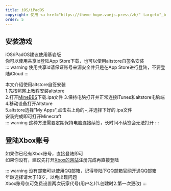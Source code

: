 ```yaml
---
title: iOS/iPadOS
copyright: 使用 <a href="https://theme-hope.vuejs.press/zh/" target="_blank">VuePress Theme Hope</a> 主题 | Copyleft© 2023 Craft233  <a href="https://icp.gov.moe/?keyword=20232336" target="_blank">萌ICP备20232336号</a>
order: 5
---
```

## 安装游戏 
iOS/iPadOS建议使用基岩版  
你可以使用共享id登陆App Store下载，也可以使用altstore自签名安装  
::: warning 
使用共享id请保证账号来源安全并只是在App Store进行登陆，不要登陆iCloud
:::  

本文介绍使用altstore自签安装  
1.先按照[网上教程](https://zhuanlan.zhihu.com/p/99397647)安装altstore  
2.打开[MineBBS](https://mc.minebbs.com/#/ios)下载.ipa文件
3.保持电脑打开并正常连接iTunes和altstore电脑端  
4.移动设备打开Altstore  
5.altstore选择"My Apps",点击右上角的+,并选择下好的.ipa文件  
安装完成即可打开Minecraft  
::: warning
这种方法需要定期保持电脑连接续签，长时间不续签会无法打开
:::

## 登陆Xbox账号
如果你已经有Xbox账号，直接登陆即可  
如果你没有，建议先打开[Xbox的网站](https://www.xbox.com/zh-CN/live/)注册完成再直接登陆  


::: warning
没有邮箱可以使用QQ邮箱，记得登陆下QQ邮箱官网开通QQ邮箱  
年龄选择请大于18岁，以免出现问题  
Xbox账号仅可免费设置两次玩家代号(用户名)(1.创建时2.第一次更改)
:::